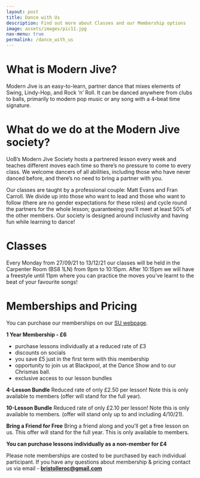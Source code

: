```yaml
---
layout: post
title: Dance with Us
description: Find out more about Classes and our Membership options
image: assets/images/pic11.jpg
nav-menu: true
permalink: /dance_with_us
---
```


# What is Modern Jive?
Modern Jive is an easy-to-learn, partner dance that mixes elements of Swing, Lindy-Hop, and Rock ‘n’ Roll. It can be danced anywhere from clubs to balls, primarily to modern pop music or any song with a 4-beat time signature. 

# What do we do at the Modern Jive society?
UoB’s Modern Jive Society hosts a partnered lesson every week and teaches different moves each time so there’s no pressure to come to every class. We welcome dancers of all abilities, including those who have never danced before, and there’s no need to bring a partner with you. 

Our classes are taught by a professional couple: Matt Evans and Fran Carroll. We divide up into those who want to lead and those who want to follow (there are no gender expectations for these roles) and cycle round the partners for the whole lesson; guaranteeing you’ll meet at least 50% of the other members. Our society is designed around inclusivity and having fun while learning to dance!

# Classes

Every Monday from 27/09/21 to 13/12/21 our classes will be held in the Carpenter Room (BS8 1LN) from 9pm to 10:15pm. After 10:15pm we will have a freestyle until 11pm where you can practice the moves you've learnt to the beat of your favourite songs!

# Memberships and Pricing
You can purchase our memberships on our [SU webpage](https://www.bristolsu.org.uk/groups/modern-jive-society).

**1 Year Membership - £6**

- purchase lessons individually at a reduced rate of £3
- discounts on socials
- you save £5 just in the first term with this membership
- opportunity to join us at Blackpool, at the Dance Show and to our Chrismas ball.
- exclusive access to our lesson bundles

**4-Lesson Bundle** Reduced rate of only £2.50 per lesson! Note this is only available to members (offer will stand for the full year).

**10-Lesson Bundle** Reduced rate of only £2.10 per lesson! Note this is only available to members. (offer will stand only up to and including 4/10/21).

**Bring a Friend for Free** Bring a friend along and you'll get a free lesson on us. This offer will stand for the full year. This is only available to members.

**You can purchase lessons individually as a non-member for £4**

Please note memberships are costed to be purchased by each individual participant.
If you have any questions about membership & pricing contact us via email - **bristolleroc@gmail.com**


<!---
# Stay in Touch
Find us on our social media!

- [Instagram](https://www.instagram.com/uobmodernjive/)
- [Facebook](https://www.facebook.com/uobmodernjive)

Feel free to message us on these, or email bristolleroc@gmail.com if you have any questions.
-->
